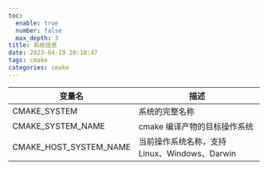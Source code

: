 ```yaml
---
toc:
  enable: true
  number: false
  max_depth: 3
title: 系统信息
date: 2023-04-19 20:10:47
tags: cmake
categories: cmake
---
```


变量名|描述|
-|-|
CMAKE_SYSTEM|系统的完整名称
CMAKE_SYSTEM_NAME|cmake 编译产物的目标操作系统
CMAKE_HOST_SYSTEM_NAME|当前操作系统名称，支持 Linux、Windows、Darwin